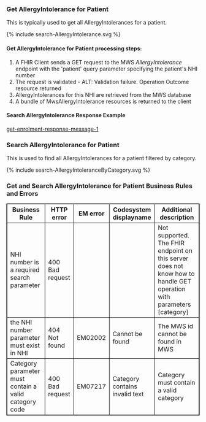 

### Get AllergyIntolerance for Patient

This is typically used to get all AllergyIntolerances for a patient.

<div>
{% include search-AllergyIntolerance.svg %}
</div>



####  Get AllergyIntolerance for Patient  processing steps:

1. A FHIR Client sends a GET request  to the MWS  *AllergyIntolerance* endpoint with  the 'patient' query parameter specifying the patient's NHI number
2. The request is validated - ALT: Validation failure. Operation Outcome resource returned
3. AllergyIntolerances for  this NHI are retrieved from the MWS database
4. A bundle of MwsAllergyIntolerance resources is returned to the client


####  Search AllergyIntolerance Response Example 
[get-enrolment-response-message-1](Bundle-AI123456.json.html)



### Search AllergyIntolerance for Patient
This is used to find all AllergyIntolerances for a patient filtered by category. 


<div>
{% include search-AllergyIntoleranceByCategory.svg %}
</div>


<h3>Get and Search AllergyIntolerance for Patient Business Rules and Errors</h3>
<table>
<style>
table, th, td {
  border: 1px solid black;
  border-collapse: collapse;
}
</style>
<tr><th> Business Rule </th>
<th> HTTP error </th>
<th> EM error </th>
<th> Codesystem displayname </th>
<th> Additional description </th>
</tr>

<tr><td> NHI number is a required search parameter </td>
<td> 400 Bad request </td>
<td>  </td>
<td> </td>
<td> Not supported. The FHIR endpoint on this server does not know how to handle GET operation with parameters [category] </td></tr>

<tr><td> the NHI number parameter must exist in NHI </td>
<td> 404 Not found </td>
<td> EM02002 </td>
<td> Cannot be found </td>
<td> The MWS id cannot be found in MWS </td></tr>

<tr><td> Category parameter must contain a valid category code </td>
<td> 400 Bad request </td>
<td> EM07217 </td>
<td> Category contains invalid text </td>
<td> Category must contain a valid category </td></tr>
</table>

